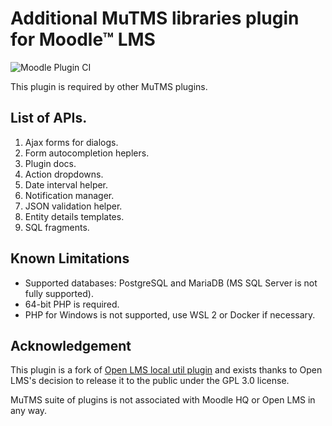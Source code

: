 # Additional MuTMS libraries plugin for Moodle™ LMS

![Moodle Plugin CI](https://github.com/mutms/moodle-tool_mulib/actions/workflows/moodle-ci.yml/badge.svg)

This plugin is required by other MuTMS plugins.

## List of APIs.

1. Ajax forms for dialogs.
2. Form autocompletion heplers.
3. Plugin docs.
4. Action dropdowns.
5. Date interval helper.
6. Notification manager.
7. JSON validation helper.
8. Entity details templates.
9. SQL fragments.

## Known Limitations

- Supported databases: PostgreSQL and MariaDB (MS SQL Server is not fully supported).
- 64-bit PHP is required.
- PHP for Windows is not supported, use WSL 2 or Docker if necessary.

## Acknowledgement

This plugin is a fork of [Open LMS local util plugin](https://github.com/open-lms-open-source/moodle-local_openlms)
and exists thanks to Open LMS's decision to release it to the public under the GPL 3.0 license.

MuTMS suite of plugins is not associated with Moodle HQ or Open LMS in any way.
